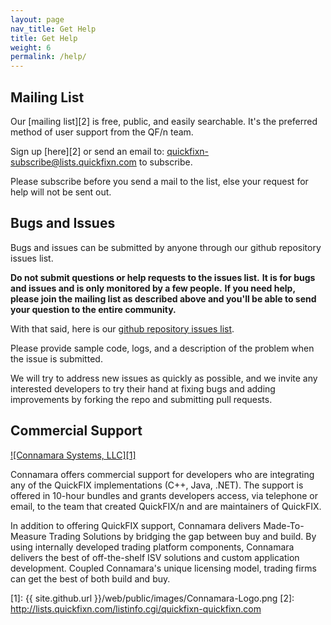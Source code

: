 ```yaml
---
layout: page
nav_title: Get Help
title: Get Help
weight: 6
permalink: /help/
---
```


Mailing List
------------

Our [mailing list][2] is free, public, and easily searchable.
It's the preferred method of user support from the QF/n team.

Sign up [here][2] or send an email to: 
[quickfixn-subscribe@lists.quickfixn.com](mailto:quickfixn-subscribe@lists.quickfixn.com) to subscribe.

Please subscribe before you send a mail to the list, else your request for help will not be sent out.


Bugs and Issues
---------------

Bugs and issues can be submitted by anyone through our github repository issues list.

**Do not submit questions or help requests to the issues list.**
**It is for bugs and issues and is only monitored by a few people.**
**If you need help, please join the mailing list as described above and you'll be able to send your question to the entire community.**

With that said, here is our [github repository issues list](https://github.com/connamara/quickfixn/issues).

Please provide sample code, logs, and a description of the problem when
the issue is submitted.

We will try to address new issues as quickly as possible, and we invite
any interested developers to try their hand at fixing bugs and adding improvements by forking the repo and submitting pull requests.


Commercial Support
------------------

[![Connamara Systems, LLC][1]][0]

Connamara offers commercial support for developers who are integrating 
any of the QuickFIX implementations (C++, Java, .NET). The support is 
offered in 10-hour bundles and grants developers access, via telephone 
or email, to the team that created QuickFIX/n and are maintainers of 
QuickFIX.

In addition to offering QuickFIX support, Connamara delivers Made-To-Measure 
Trading Solutions by bridging the gap between buy and build. By using 
internally developed trading platform components, Connamara delivers the 
best of off-the-shelf ISV solutions and custom application development. 
Coupled Connamara's unique licensing model, trading firms can get the 
best of both build and buy.

[0]: http://connamara.com
[1]: {{ site.github.url }}/web/public/images/Connamara-Logo.png
[2]: http://lists.quickfixn.com/listinfo.cgi/quickfixn-quickfixn.com

